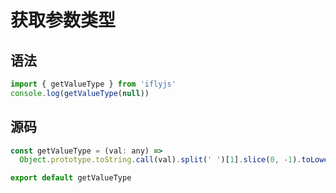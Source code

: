 <!--
 * @Author: Tmier
 * @Date: 2024-03-28 22:44:52
 * @LastEditTime: 2024-03-28 22:47:12
 * @LastEditors: Tmier
 * @Description:
 *
-->

# 获取参数类型

## 语法

```js
import { getValueType } from 'iflyjs'
console.log(getValueType(null))
```

## 源码

```js
const getValueType = (val: any) =>
  Object.prototype.toString.call(val).split(' ')[1].slice(0, -1).toLowerCase()

export default getValueType
```
